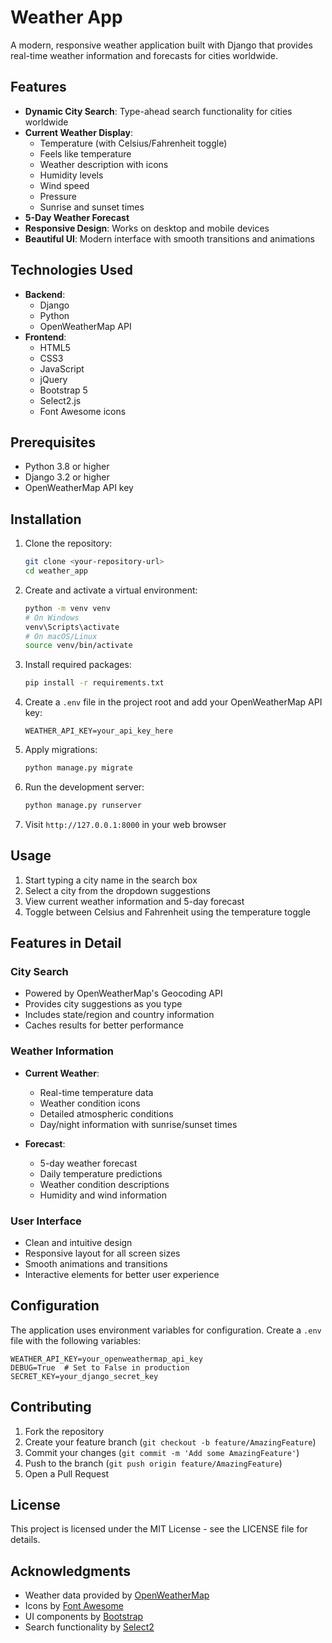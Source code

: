 # Weather App

A modern, responsive weather application built with Django that provides real-time weather information and forecasts for cities worldwide.

## Features

- **Dynamic City Search**: Type-ahead search functionality for cities worldwide
- **Current Weather Display**: 
  - Temperature (with Celsius/Fahrenheit toggle)
  - Feels like temperature
  - Weather description with icons
  - Humidity levels
  - Wind speed
  - Pressure
  - Sunrise and sunset times
- **5-Day Weather Forecast**
- **Responsive Design**: Works on desktop and mobile devices
- **Beautiful UI**: Modern interface with smooth transitions and animations

## Technologies Used

- **Backend**:
  - Django
  - Python
  - OpenWeatherMap API
- **Frontend**:
  - HTML5
  - CSS3
  - JavaScript
  - jQuery
  - Bootstrap 5
  - Select2.js
  - Font Awesome icons

## Prerequisites

- Python 3.8 or higher
- Django 3.2 or higher
- OpenWeatherMap API key

## Installation

1. Clone the repository:
   ```bash
   git clone <your-repository-url>
   cd weather_app
   ```

2. Create and activate a virtual environment:
   ```bash
   python -m venv venv
   # On Windows
   venv\Scripts\activate
   # On macOS/Linux
   source venv/bin/activate
   ```

3. Install required packages:
   ```bash
   pip install -r requirements.txt
   ```

4. Create a `.env` file in the project root and add your OpenWeatherMap API key:
   ```
   WEATHER_API_KEY=your_api_key_here
   ```

5. Apply migrations:
   ```bash
   python manage.py migrate
   ```

6. Run the development server:
   ```bash
   python manage.py runserver
   ```

7. Visit `http://127.0.0.1:8000` in your web browser

## Usage

1. Start typing a city name in the search box
2. Select a city from the dropdown suggestions
3. View current weather information and 5-day forecast
4. Toggle between Celsius and Fahrenheit using the temperature toggle

## Features in Detail

### City Search
- Powered by OpenWeatherMap's Geocoding API
- Provides city suggestions as you type
- Includes state/region and country information
- Caches results for better performance

### Weather Information
- **Current Weather**:
  - Real-time temperature data
  - Weather condition icons
  - Detailed atmospheric conditions
  - Day/night information with sunrise/sunset times

- **Forecast**:
  - 5-day weather forecast
  - Daily temperature predictions
  - Weather condition descriptions
  - Humidity and wind information

### User Interface
- Clean and intuitive design
- Responsive layout for all screen sizes
- Smooth animations and transitions
- Interactive elements for better user experience

## Configuration

The application uses environment variables for configuration. Create a `.env` file with the following variables:

```
WEATHER_API_KEY=your_openweathermap_api_key
DEBUG=True  # Set to False in production
SECRET_KEY=your_django_secret_key
```

## Contributing

1. Fork the repository
2. Create your feature branch (`git checkout -b feature/AmazingFeature`)
3. Commit your changes (`git commit -m 'Add some AmazingFeature'`)
4. Push to the branch (`git push origin feature/AmazingFeature`)
5. Open a Pull Request

## License

This project is licensed under the MIT License - see the LICENSE file for details.

## Acknowledgments

- Weather data provided by [OpenWeatherMap](https://openweathermap.org/)
- Icons by [Font Awesome](https://fontawesome.com/)
- UI components by [Bootstrap](https://getbootstrap.com/)
- Search functionality by [Select2](https://select2.org/)
